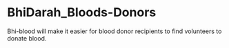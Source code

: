 # BhiDarah_Bloods-Donors
Bhi-blood will make it easier for blood donor recipients to find volunteers to donate blood.
